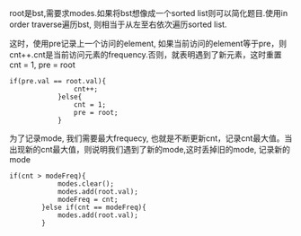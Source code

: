 root是bst,需要求modes.如果将bst想像成一个sorted list则可以简化题目.使用in order traverse遍历bst, 则相当于从左至右依次遍历sorted list. 

这时，使用pre记录上一个访问的element, 如果当前访问的element等于pre，则cnt++.cnt是当前访问元素的frequency.否则，就表明遇到了新元素，这时重置cnt = 1, pre = root
```
if(pre.val == root.val){
                cnt++;
            }else{
                cnt = 1;
                pre = root;
            }
```

为了记录mode, 我们需要最大frequecy, 也就是不断更新cnt，记录cnt最大值。当出现新的cnt最大值，则说明我们遇到了新的mode,这时丢掉旧的mode, 记录新的mode

```
if(cnt > modeFreq){
            modes.clear();
            modes.add(root.val);
            modeFreq = cnt;
        }else if(cnt == modeFreq){
            modes.add(root.val);
        }
```
